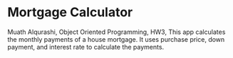 # Mortgage Calculator
Muath Alqurashi, Object Oriented Programming, HW3,
This app calculates the monthly payments of a house mortgage. 
It uses purchase price, down payment, and interest rate to calculate the 
payments.